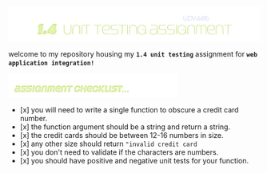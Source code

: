 <p align="center">
  <img src="./assets/banner.png" alt="assignment banner" width="650">
</p> 
welcome to my repository housing my <code><b>1.4 unit testing</b></code> assignment for <code><b>web application integration!</code></b> 
<br>

<p align="left">
<img src="./assets/checklistbanner.png" alt="assignment banner" width="340">
  <ul>
    <li>[x] you will need to write a single function to obscure a credit card number.</li>
    <li>[x] the function argument should be a string and return a string.</li>
    <li>[x] the credit cards should be between 12-16 numbers in size.</li>
    <li>[x] any other size should return <code>"invalid credit card</code></li>
    <li>[x] you don't need to validate if the characters are numbers.</li>
    <li>[x] you should have positive and negative unit tests for your function.</li>
  </ul>
</p> 
